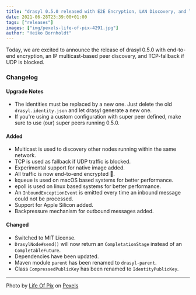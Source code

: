 ```yaml
---
title: "drasyl 0.5.0 released with E2E Encryption, LAN Discovery, and TCP Fallback"
date: 2021-06-28T23:39:00+01:00
tags: ["releases"]
images: ["img/pexels-life-of-pix-4291.jpg"]
author: "Heiko Bornholdt"
---
```


Today, we are excited to announce the release of drasyl 0.5.0 with end-to-end encryption, an IP multicast-based peer discovery, and TCP-fallback if UDP is blocked.

<!--more-->

### Changelog

#### Upgrade Notes

- The identities must be replaced by a new one. Just delete the old `drasyl.identity.json` and let
  drasyl generate a new one.
- If you're using a custom configuration with super peer defined, make sure to use (our) super peers
  running 0.5.0.

#### Added

- Multicast is used to discovery other nodes running within the same network.
- TCP is used as fallback if UDP traffic is blocked.
- Experimental support for native image added.
- All traffic is now end-to-end encrypted 🎉.
- kqueue is used on macOS based systems for better performance.
- epoll is used on linux based systems for better performance.
- An `InboundExceptionEvent` is emitted every time an inbound message could not be processed.
- Support for Apple Silicon added.
- Backpressure mechanism for outbound messages added.

#### Changed

- Switched to MIT License.
- `DrasylNode#send()` will now return an `CompletationStage` instead of an `CompletableFuture`.
- Dependencies have been updated.
- Maven module `parent` has been renamed to `drasyl-parent`.
- Class `CompressedPublicKey` has been renamed to `IdentityPublicKey`.

---

Photo by [Life Of Pix](https://www.pexels.com/de-de/@life-of-pix/) on [Pexels](https://www.pexels.com/)